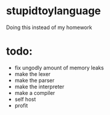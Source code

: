 # stupidtoylanguage
Doing this instead of my homework

# todo:
* fix ungodly amount of memory leaks
* make the lexer
* make the parser
* make the interpreter
* make a compiler
* self host
* profit
